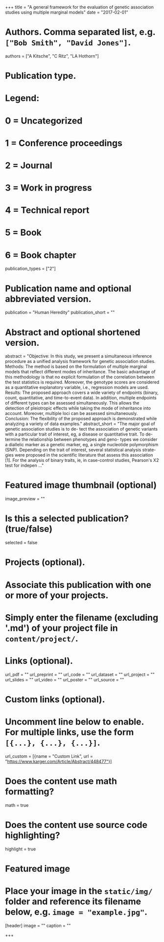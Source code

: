+++
title = "A general framework for the evaluation of genetic association studies using multiple marginal models"
date = "2017-02-01"

# Authors. Comma separated list, e.g. `["Bob Smith", "David Jones"]`.
authors = ["A Kitsche", "C Ritz", "LA Hothorn"]

# Publication type.
# Legend:
# 0 = Uncategorized
# 1 = Conference proceedings
# 2 = Journal
# 3 = Work in progress
# 4 = Technical report
# 5 = Book
# 6 = Book chapter
publication_types = ["2"]

# Publication name and optional abbreviated version.
publication = "Human Heredity"
publication_short = ""

# Abstract and optional shortened version.
abstract = "Objective: In this study, we present a simultaneous inference procedure as a unified analysis framework for genetic association studies. Methods: The method is based on the formulation of multiple marginal models that reflect different modes of inheritance. The basic advantage of this methodology is that no explicit formulation of the correlation between the test statistics is required. Moreover, the genotype scores are considered as a quantitative explanatory variable, i.e., regression models are used. Results: The proposed approach covers a wide variety of endpoints (binary, count, quantitative, and time-to-event data). In addition, multiple endpoints of different types can be assessed simultaneously. This allows the detection of pleiotropic effects while taking the mode of inheritance into account. Moreover, multiple loci can be assessed simultaneously. Conclusion: The flexibility of the proposed approach is demonstrated while analyzing a variety of data examples."
abstract_short = "The major goal of genetic association studies is to de- tect the association of genetic variants with a particular trait of interest, eg, a disease or quantitative trait. To de- termine the relationship between phenotypes and geno- types we consider a diallelic marker as a genetic marker, eg, a single nucleotide polymorphism (SNP). Depending on the trait of interest, several statistical analysis strate- gies were proposed in the scientific literature that assess this association [1]. For the analysis of binary traits, ie, in case-control studies, Pearson's X2 test for indepen ..."

# Featured image thumbnail (optional)
image_preview = ""

# Is this a selected publication? (true/false)
selected = false

# Projects (optional).
#   Associate this publication with one or more of your projects.
#   Simply enter the filename (excluding '.md') of your project file in `content/project/`.

# Links (optional).
url_pdf = ""
url_preprint = ""
url_code = ""
url_dataset = ""
url_project = ""
url_slides = ""
url_video = ""
url_poster = ""
url_source = ""

# Custom links (optional).
#   Uncomment line below to enable. For multiple links, use the form `[{...}, {...}, {...}]`.
url_custom = [{name = "Custom Link", url = "https://www.karger.com/Article/Abstract/448477"}]

# Does the content use math formatting?
math = true

# Does the content use source code highlighting?
highlight = true

# Featured image
# Place your image in the `static/img/` folder and reference its filename below, e.g. `image = "example.jpg"`.
[header]
image = ""
caption = ""

+++

